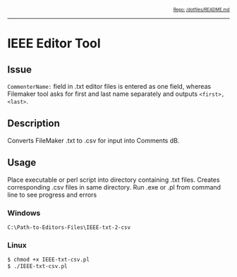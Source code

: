 <div style="text-align: right"><sub><sub>
    <a href="https://github.com/annebrown/?tab=repositories">
    Repo:</a> <a href="https://github.com/annebrown/org-IEEE-EditorTool/">/dotfiles/</a><a href=
                                                                                          "README.md">README.md</a>
</sub></sub></div>

---
<!-- End of Header -->

# IEEE Editor Tool

## Issue

```CommenterName:``` field in .txt editor files is entered as one field, whereas Filemaker tool asks for first and last name separately and outputs ```<first>, <last>```.

## Description

Converts FileMaker .txt to .csv for input into Comments dB.

## Usage

Place executable or perl script into directory containing .txt files.  Creates corresponding .csv files in same directory.  Run .exe or .pl from command line to see progress and errors 

### Windows

```
C:\Path-to-Editors-Files\IEEE-txt-2-csv
```

### Linux

```bash
$ chmod +x IEEE-txt-csv.pl
$ ./IEEE-txt-csv.pl
```

